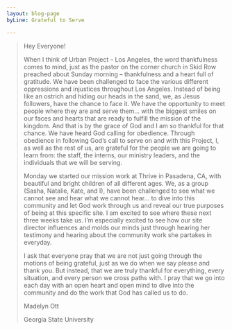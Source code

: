 ```yaml
---
layout: blog-page
byLine: Grateful to Serve

---
```

> Hey Everyone!
>
> When I think of Urban Project – Los Angeles, the word thankfulness comes to mind, just as the pastor on the corner church in Skid Row preached about Sunday morning –  thankfulness and a heart full of gratitude. We have been challenged to face the various different oppressions and injustices throughout Los Angeles. Instead of being like an ostrich and hiding our heads in the sand, we, as Jesus followers, have the chance to face it. We have the opportunity to meet people where they are and serve them... with the biggest smiles on our faces and hearts that are ready to fulfill the mission of the kingdom. And that is by the grace of God and I am so thankful for that chance. We have heard God calling for obedience. Through obedience in following God’s call to serve on and with this Project, I, as well as the rest of us, are grateful for the people we are going to learn from: the staff, the interns, our ministry leaders, and the individuals that we will be serving.
>
> Monday we started our mission work at Thrive in Pasadena, CA, with beautiful and bright children of all different ages. We, as a group (Sasha, Natalie, Kate, and I), have been challenged to see what we cannot see and hear what we cannot hear... to dive into this community and let God work through us and reveal our true purposes of being at this specific site. I am excited to see where these next three weeks take us. I’m especially excited to see how our site director influences and molds our minds just through hearing her testimony and hearing about the community work she partakes in everyday.
>
> I ask that everyone pray that we are not just going through the motions of being grateful, just as we do when we say please and thank you. But instead, that we are truly thankful for everything, every situation, and every person we cross paths with. I pray that we go into each day with an open heart and open mind to dive into the community and do the work that God has called us to do.
>
> Madelyn Ott
>
> Georgia State University